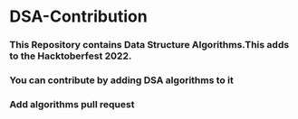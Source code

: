 # DSA-Contribution

### This Repository contains Data Structure Algorithms.This adds to the Hacktoberfest 2022.
### You can contribute by adding DSA algorithms to it
### Add algorithms pull request
